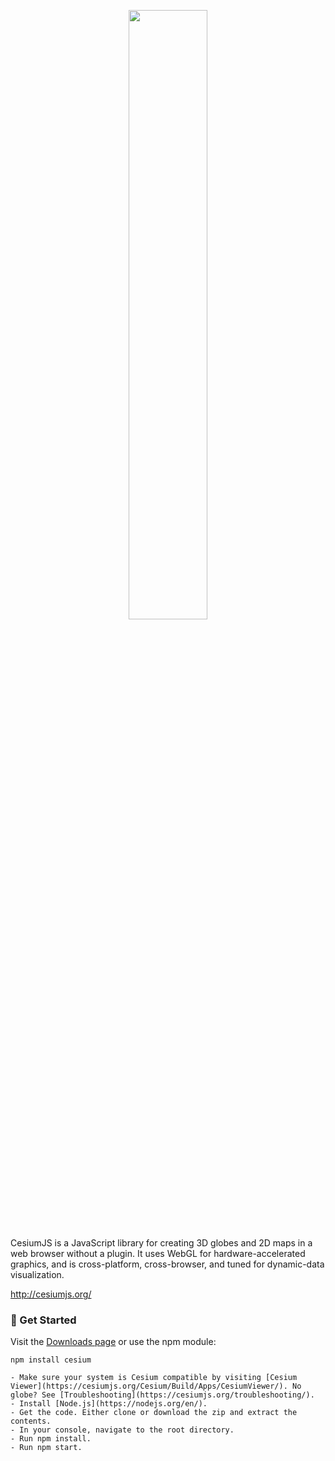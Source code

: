 <p align="center">
<img src="https://github.com/aasimkamal/Multi-UAV-Air-Corridor-Estimation-And-Visualization/Screenshots/UAVElevenCorridorsSideSN.PNG" width="50%" />
</p>

CesiumJS is a JavaScript library for creating 3D globes and 2D maps in a web browser without a plugin. It uses WebGL for hardware-accelerated graphics, and is cross-platform, cross-browser, and tuned for dynamic-data visualization.

http://cesiumjs.org/

### :rocket: Get Started ###

Visit the [Downloads page](http://cesiumjs.org/downloads.html) or use the npm module:
```
npm install cesium
```
```
- Make sure your system is Cesium compatible by visiting [Cesium Viewer](https://cesiumjs.org/Cesium/Build/Apps/CesiumViewer/). No globe? See [Troubleshooting](https://cesiumjs.org/troubleshooting/).
- Install [Node.js](https://nodejs.org/en/).
- Get the code. Either clone or download the zip and extract the contents.
- In your console, navigate to the root directory.
- Run npm install.
- Run npm start.
```